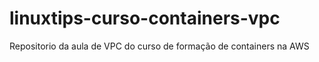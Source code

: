 # linuxtips-curso-containers-vpc
Repositorio da aula de VPC do curso de formação de containers na AWS
